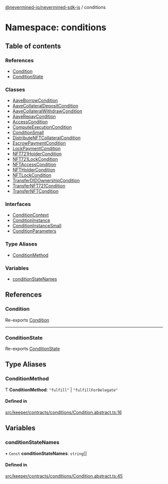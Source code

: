 [@nevermined-io/nevermined-sdk-js](../code-reference.md) / conditions

# Namespace: conditions

## Table of contents

### References

- [Condition](conditions.md#condition)
- [ConditionState](conditions.md#conditionstate)

### Classes

- [AaveBorrowCondition](../classes/conditions.AaveBorrowCondition.md)
- [AaveCollateralDepositCondition](../classes/conditions.AaveCollateralDepositCondition.md)
- [AaveCollateralWithdrawCondition](../classes/conditions.AaveCollateralWithdrawCondition.md)
- [AaveRepayCondition](../classes/conditions.AaveRepayCondition.md)
- [AccessCondition](../classes/conditions.AccessCondition.md)
- [ComputeExecutionCondition](../classes/conditions.ComputeExecutionCondition.md)
- [ConditionSmall](../classes/conditions.ConditionSmall.md)
- [DistributeNFTCollateralCondition](../classes/conditions.DistributeNFTCollateralCondition.md)
- [EscrowPaymentCondition](../classes/conditions.EscrowPaymentCondition.md)
- [LockPaymentCondition](../classes/conditions.LockPaymentCondition.md)
- [NFT721HolderCondition](../classes/conditions.NFT721HolderCondition.md)
- [NFT721LockCondition](../classes/conditions.NFT721LockCondition.md)
- [NFTAccessCondition](../classes/conditions.NFTAccessCondition.md)
- [NFTHolderCondition](../classes/conditions.NFTHolderCondition.md)
- [NFTLockCondition](../classes/conditions.NFTLockCondition.md)
- [TransferDIDOwnershipCondition](../classes/conditions.TransferDIDOwnershipCondition.md)
- [TransferNFT721Condition](../classes/conditions.TransferNFT721Condition.md)
- [TransferNFTCondition](../classes/conditions.TransferNFTCondition.md)

### Interfaces

- [ConditionContext](../interfaces/conditions.ConditionContext.md)
- [ConditionInstance](../interfaces/conditions.ConditionInstance.md)
- [ConditionInstanceSmall](../interfaces/conditions.ConditionInstanceSmall.md)
- [ConditionParameters](../interfaces/conditions.ConditionParameters.md)

### Type Aliases

- [ConditionMethod](conditions.md#conditionmethod)

### Variables

- [conditionStateNames](conditions.md#conditionstatenames)

## References

### Condition

Re-exports [Condition](../classes/Condition.md)

___

### ConditionState

Re-exports [ConditionState](../enums/ConditionState.md)

## Type Aliases

### ConditionMethod

Ƭ **ConditionMethod**: ``"fulfill"`` \| ``"fulfillForDelegate"``

#### Defined in

[src/keeper/contracts/conditions/Condition.abstract.ts:16](https://github.com/nevermined-io/sdk-js/blob/9b831f0/src/keeper/contracts/conditions/Condition.abstract.ts#L16)

## Variables

### conditionStateNames

• `Const` **conditionStateNames**: `string`[]

#### Defined in

[src/keeper/contracts/conditions/Condition.abstract.ts:45](https://github.com/nevermined-io/sdk-js/blob/9b831f0/src/keeper/contracts/conditions/Condition.abstract.ts#L45)
